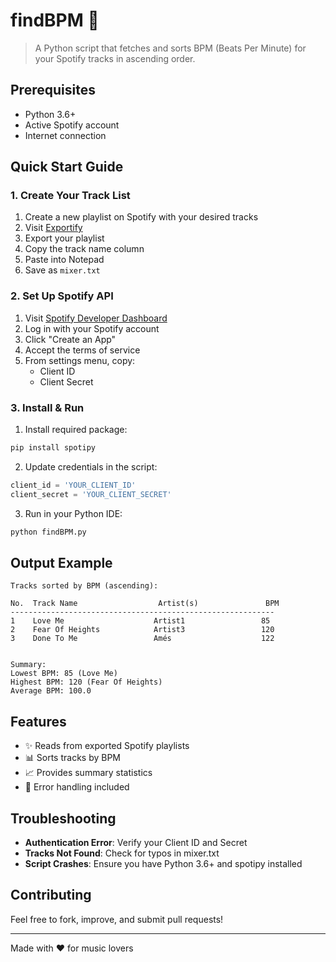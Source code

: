 # findBPM 🎵

> A Python script that fetches and sorts BPM (Beats Per Minute) for your Spotify tracks in ascending order.

## Prerequisites
- Python 3.6+
- Active Spotify account
- Internet connection

## Quick Start Guide

### 1. Create Your Track List
1. Create a new playlist on Spotify with your desired tracks
2. Visit [Exportify](https://exportify.net/#playlists)
3. Export your playlist
4. Copy the track name column
5. Paste into Notepad
6. Save as `mixer.txt`

### 2. Set Up Spotify API
1. Visit [Spotify Developer Dashboard](https://developer.spotify.com/dashboard)
2. Log in with your Spotify account
3. Click "Create an App"
4. Accept the terms of service
5. From settings menu, copy:
   - Client ID
   - Client Secret

### 3. Install & Run
1. Install required package:
```bash
pip install spotipy
```

2. Update credentials in the script:
```python
client_id = 'YOUR_CLIENT_ID'
client_secret = 'YOUR_CLIENT_SECRET'
```

3. Run in your Python IDE:
```bash
python findBPM.py
```

## Output Example
```
Tracks sorted by BPM (ascending):

No.  Track Name                  Artist(s)               BPM     
-----------------------------------------------------------
1    Love Me                    Artist1                 85
2    Fear Of Heights            Artist3                 120       
3    Done To Me                 Amés                    122     
  

Summary:
Lowest BPM: 85 (Love Me)
Highest BPM: 120 (Fear Of Heights)
Average BPM: 100.0
```

## Features
- ✨ Reads from exported Spotify playlists
- 📊 Sorts tracks by BPM
- 📈 Provides summary statistics
- 🔄 Error handling included

## Troubleshooting
- **Authentication Error**: Verify your Client ID and Secret
- **Tracks Not Found**: Check for typos in mixer.txt
- **Script Crashes**: Ensure you have Python 3.6+ and spotipy installed

## Contributing
Feel free to fork, improve, and submit pull requests!

---
Made with ❤️ for music lovers
